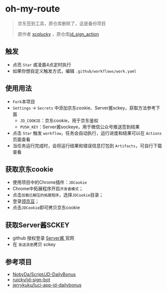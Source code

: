# oh-my-route
> 京东签到工具，原仓库删除了，这是备份项目
>
> 原作者 [xcqlucky](https://github.com/xcqlucky) ，原仓库[jd_sign_action](https://github.com/xcqlucky/JD_Sign_Action)

## 触发
* 点亮 `Star` 或凌晨4点定时执行
* 如果你想自定义触发方式，编辑 `.github/workflows/work.yaml` 

## 使用用法
* `Fork`本项目
* `Settings` -> `Secrets` 中添加京东cookie、Server酱sckey，获取方法参考下面
	- `JD_COOKIE`：京东cookie，用于京东鉴权
	- `PUSH_KEY`：Server酱sockeye，用于微信公众号推送签到结果
* 点击 `Star` 触发 `workflow`，任务会自动执行，运行进度和结果可以在 `Actions` 页面查看
* 当任务运行完成时，会将运行结果和错误信息打包到 `Artifacts`，可自行下载查看

## 获取京东cookie

* 使用项目中的Chrome插件：`JDCookie`
* Chrome中拓展程序开启`开发者模式`；
* 点击`加载已解压的拓展程序`，选择`JDCookie`目录；
* 登录[领京豆](https://bean.m.jd.com/)；
* 点击`JDCookie`即可拷贝京东cookie

## 获取Server酱SCKEY

* github 授权登录 [Server酱 ](http://sc.ftqq.com/3.version)官网
* 在 `发送消息`拷贝 sckey

## 参考项目
* [NobyDa/Script/JD-DailyBonus](https://github.com/NobyDa/Script/blob/master/JD-DailyBonus/JD_DailyBonus.js)
* [ruicky/jd-sign-bot](https://github.com/ruicky/jd_sign_bot)
* [jerrykuku/luci-app-jd-dailybonus](https://github.com/jerrykuku/luci-app-jd-dailybonus)
